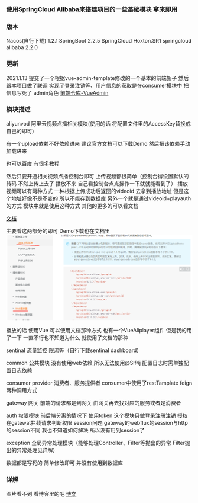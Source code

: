 ### 使用SpringCloud Alibaba来搭建项目的一些基础模块 拿来即用

### 版本

Nacos(自行下载) 1.2.1 
SpringBoot 2.2.5 
SpringCloud Hoxton.SR1
springcloud alibaba 2.2.0


### 更新
2021.1.13
提交了一个根据vue-admin-template修改的一个基本的前端架子
然后跟本项目做了联调 实现了登录注销等、用户信息的获取是在consumer模块中 把信息写死了 admin角色
[前端仓库-VueAdmin](https://github.com/Zyfgoup/VueAdmin)

### 模块描述
aliyunvod 阿里云视频点播相关模块(使用的话 将配置文件里的AccessKey替换成自己的即可)

有一个upload依赖不好依赖进来 建议官方文档可以下载Demo 然后把该依赖手动加载进来

也可以百度 有很多教程

然后只要开通相关视频点播控制台即可 上传视频都很简单（控制台得设置默认的转码 不然上传上去了 播放不来 自己看控制台点点操作一下就就能看到了）
播放视频可以有两种方式  一种根据上传成功后返回的videoid 去拿到播放地址 但是这个地址好像不是不变的 所以不能存到数据库
另外一个就是通过videoid+playauth的方式 模块中就是使用这种方式
其他的更多的可以看文档

[文档](https://help.aliyun.com/document_detail/53406.html?spm=a2c4g.11186623.6.1030.57a879dd9o3aU1)

主要看这两部分的即可 Demo下载也在文档里 
![Image text](./img/img1.png)

播放的话 使用Vue 可以使用文档那种方式 也有一个VueAliplayer组件 但是我的用了一下 一直不行也不知道为什么 就使用了文档的那种



sentinal 流量监控 限流等（自行下载sentinal dashboard）

common 公共模块  没有使用web依赖 所以无法使用@Slf4j 配置日志时需单独配置日志依赖

consumer provider 消费者、服务提供者  consumer中使用了restTamplate feign两种调用方式

gateway 网关 前端的请求都是到网关  由网关再去找对应的服务或者是消费者 

auth 权限模块 前后端分离的情况下 使用token  这个模块只做登录注册注销 授权在gatewat拦截请求判断权限
session问题 gateway的webflux的session与http的session不同  我也不知道如何解决 所以没有用到session了

exception 全局异常处理模块（能够处理Controller、Filter等抛出的异常  Filter抛出的异常处理见详解）

数据都是写死的 简单修改即可 并没有使用到数据库

### 详解
图片看不到 看博客里的吧
[博文](https://blog.csdn.net/qq_40799202/article/details/112189687)
